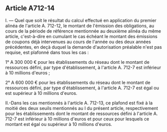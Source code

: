 Article A712-14
----
I. ― Quel que soit le résultat du calcul effectué en application du premier
alinéa de l'article A. 712-12, le montant de l'émission des obligations, au
cours de la période de référence mentionnée au deuxième alinéa du même article,
c'est-à-dire en cumulant le cas échéant le montant des émissions de coupons déjà
intervenues au cours de l'année ou des deux années précédentes, en deçà duquel
la demande d'autorisation préalable n'est pas requise, est plafonné dans tous
les cas :

1° A 300 000 € pour les établissements du réseau dont le montant de ressources
défini, par type d'établissement, à l'article A. 712-7 est inférieur à 10
millions d'euros ;

2° A 600 000 € pour les établissements du réseau dont le montant de ressources
défini, par type d'établissement, à l'article A. 712-7 est égal ou est supérieur
à 10 millions d'euros.

II.-Dans les cas mentionnés à l'article A. 712-13, ce plafond est fixé à la
moitié des deux seuils mentionnés au I du présent article, respectivement pour
les établissements dont le montant de ressources défini à l'article A. 712-7 est
inférieur à 10 millions d'euros et pour ceux pour lesquels ce montant est égal
ou supérieur à 10 millions d'euros.
